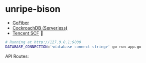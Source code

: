 # unripe-bison

- [GoFiber](https://docs.gofiber.io/)
- [CockroachDB (Serverless)](https://www.cockroachlabs.com/)
- [Tencent SCF](https://cloud.tencent.com/document/product/583) 💩

``` bash
# Running at http://127.0.0.1:9000
DATABASE_CONNECTION='<database connect string>' go run app.go
```

API Routes:
